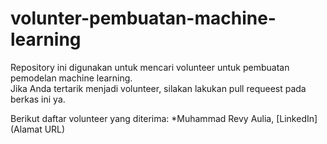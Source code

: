 # volunter-pembuatan-machine-learning
Repository ini digunakan untuk mencari volunteer untuk pembuatan pemodelan machine learning.<br>
Jika Anda tertarik menjadi volunteer, silakan lakukan pull requeest pada berkas ini ya.<br>

Berikut daftar volunteer yang diterima:
*Muhammad Revy Aulia, [LinkedIn](Alamat URL)
